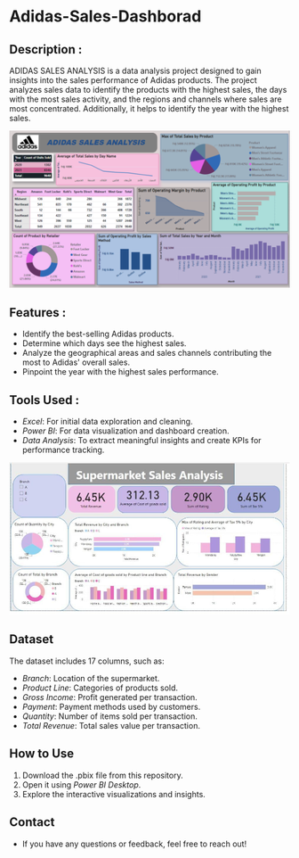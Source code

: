 # Adidas-Sales-Dashborad
## Description :

ADIDAS SALES ANALYSIS is a data analysis project designed to gain insights into the sales performance of Adidas products. The project analyzes sales data to identify the products with the highest sales, the days with the most sales activity, and the regions and channels where sales are most concentrated. Additionally, it helps to identify the year with the highest sales.

![Adidas Sales Dashboard](https://github.com/HagarAyad5/Adidas-Sales-Dashborad/blob/main/FINAL%20DASHBOEARD.png)
## Features :

- Identify the best-selling Adidas products.
- Determine which days see the highest sales.
- Analyze the geographical areas and sales channels contributing the most to Adidas' overall sales.
- Pinpoint the year with the highest sales performance.

## Tools Used :

- *Excel*: For initial data exploration and cleaning.
- *Power BI*: For data visualization and dashboard creation.
- *Data Analysis*: To extract meaningful insights and create KPIs for performance tracking.





![Supermarket Sales Dashboard](https://github.com/lobnamohamed22/Supermarket-Sales-Analysis-Dashboard/raw/main/WhatsApp%20Image%202024-11-26%20at%209.57.38%20PM.jpeg)

## Dataset

The dataset includes 17 columns, such as:

- *Branch*: Location of the supermarket.
- *Product Line*: Categories of products sold.
- *Gross Income*: Profit generated per transaction.
- *Payment*: Payment methods used by customers.
- *Quantity*: Number of items sold per transaction.
- *Total Revenue*: Total sales value per transaction.

## How to Use

1. Download the .pbix file from this repository.
2. Open it using *Power BI Desktop*.
3. Explore the interactive visualizations and insights.
## Contact 
- If you have any questions or feedback, feel free to reach out!
